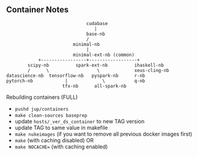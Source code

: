 ## Container Notes


                                  cudabase
                                     |
                                  base-nb
                                  /       
                             minimal-nb              
                                  |
                             minimal-ext-nb (common)
                +-----------------+------------------+
            scipy-nb          spark-ext-nb          ihaskell-nb          
            /      \                  \             xeus-cling-nb
	datascience-nb  tensorflow-nb   pyspark-nb      r-nb
    pytorch-nb            |             \           q-nb
                         tfx-nb      all-spark-nb
                                     
                                               
           
                     


Rebuilding containers (FULL)

- `pushd jup/containers`
- `make clean-sources baseprep`
- update `hosts/_ver_ds_container` to new TAG version
- update TAG to same value in makefile
- `make nukeimages` (if you want to remove all previous docker images first)
- `make` (with caching disabled) OR
- `make NOCACHE=` (with caching enabled)